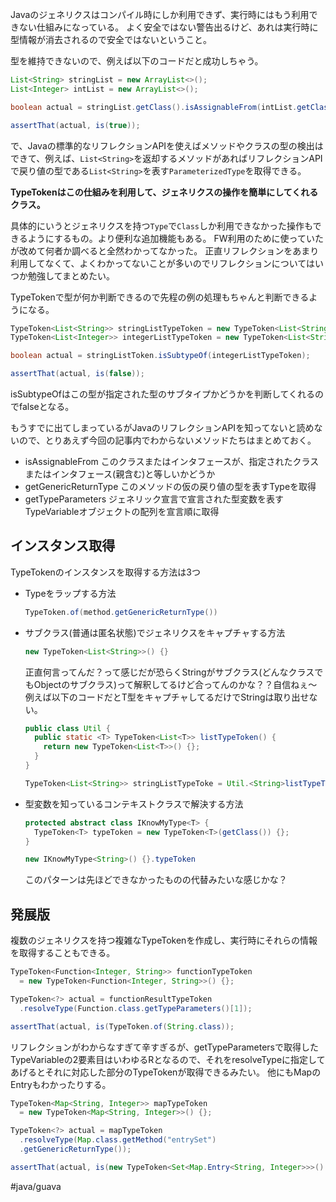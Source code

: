 Javaのジェネリクスはコンパイル時にしか利用できず、実行時にはもう利用できない仕組みになっている。
よく安全ではない警告出るけど、あれは実行時に型情報が消去されるので安全ではないということ。

型を維持できないので、例えば以下のコードだと成功しちゃう。
```java
List<String> stringList = new ArrayList<>();
List<Integer> intList = new ArrayList<>();

boolean actual = stringList.getClass().isAssignableFrom(intList.getClass());

assertThat(actual, is(true));
```

で、Javaの標準的なリフレクションAPIを使えばメソッドやクラスの型の検出はできて、例えば、`List<String>`を返却するメソッドがあればリフレクションAPIで戻り値の型である`List<String>`を表す`ParameterizedType`を取得できる。

**TypeTokenはこの仕組みを利用して、ジェネリクスの操作を簡単にしてくれるクラス。**

具体的にいうとジェネリクスを持つ`Type`で`Class`しか利用できなかった操作もできるようにするもの。より便利な追加機能もある。
FW利用のために使っていたが改めて何者か調べると全然わかってなかった。
正直リフレクションをあまり利用してなくて、よくわかってないことが多いのでリフレクションについてはいつか勉強してまとめたい。

TypeTokenで型が何か判断できるので先程の例の処理もちゃんと判断できるようになる。
```java
TypeToken<List<String>> stringListTypeToken = new TypeToken<List<String>>() {}
TypeToken<List<Integer>> integerListTypeToken = new TypeToken<List<String>>(){}

boolean actual = stringListToken.isSubtypeOf(integerListTypeToken);

assertThat(actual, is(false));
```
isSubtypeOfはこの型が指定された型のサブタイプかどうかを判断してくれるのでfalseとなる。

もうすでに出てしまっているがJavaのリフレクションAPIを知ってないと読めないので、とりあえず今回の記事内でわからないメソッドたちはまとめておく。
- isAssignableFrom
このクラスまたはインタフェースが、指定されたクラスまたはインタフェース(親含む)と等しいかどうか
- getGenericReturnType
このメソッドの仮の戻り値の型を表すTypeを取得
- getTypeParameters
ジェネリック宣言で宣言された型変数を表すTypeVariableオブジェクトの配列を宣言順に取得
##  インスタンス取得
TypeTokenのインスタンスを取得する方法は3つ
- Typeをラップする方法　
  ```java
  TypeToken.of(method.getGenericReturnType()) 
  ```
- サブクラス(普通は匿名状態)でジェネリクスをキャプチャする方法
  ```java
  new TypeToken<List<String>>() {}
  ```
  正直何言ってんだ？って感じだが恐らくStringがサブクラス(どんなクラスでもObjectのサブクラス)って解釈してるけど合ってんのかな？？自信ねぇ〜
例えば以下のコードだとT型をキャプチャしてるだけでStringは取り出せない。
  ```java
  public class Util {
    public static <T> TypeToken<List<T>> listTypeToken() {
      return new TypeToken<List<T>>() {};
    }
  }
  
  TypeToken<List<String>> stringListTypeToke = Util.<String>listTypeToken();
  ```
- 型変数を知っているコンテキストクラスで解決する方法
  ```java
  protected abstract class IKnowMyType<T> {
    TypeToken<T> typeToken = new TypeToken<T>(getClass()) {};
  }

  new IKnowMyType<String>() {}.typeToken
  ```
  このパターンは先ほどできなかったものの代替みたいな感じかな？
## 発展版
複数のジェネリクスを持つ複雑なTypeTokenを作成し、実行時にそれらの情報を取得することもできる。
```java
TypeToken<Function<Integer, String>> functionTypeToken
  = new TypeToken<Function<Integer, String>>() {};

TypeToken<?> actual = functionResultTypeToken
  .resolveType(Function.class.getTypeParameters()[1]);

assertThat(actual, is(TypeToken.of(String.class));
```
リフレクションがわからなすぎて辛すぎるが、getTypeParametersで取得したTypeVariableの2要素目はいわゆるRとなるので、それをresolveTypeに指定してあげるとそれに対応した部分のTypeTokenが取得できるみたい。
他にもMapのEntryもわかったりする。
```java
TypeToken<Map<String, Integer>> mapTypeToken
  = new TypeToken<Map<String, Integer>>() {};

TypeToken<?> actual = mapTypeToken
  .resolveType(Map.class.getMethod("entrySet")
  .getGenericReturnType());

assertThat(actual, is(new TypeToken<Set<Map.Entry<String, Integer>>>() {});
```
#java/guava 
